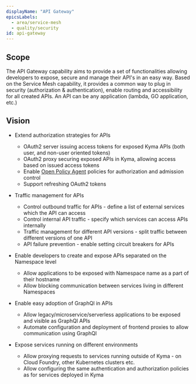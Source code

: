 ```yaml
---
displayName: "API Gateway"
epicsLabels:
  - area/service-mesh
  - quality/security
id: api-gateway
---
```


## Scope


The API Gateway capability aims to provide a set of functionalities allowing developers to expose, secure and manage their API's in an easy way.
Based on the Service Mesh capability, it provides a common way to plug in security (authorization & authentication), enable routing and accessibility for all created APIs.
An API can be any application (lambda, GO application, etc.)



## Vision


* Extend authorization strategies for APIs
    * OAuth2 server issuing access tokens for exposed Kyma APIs (both user, and non-user oriented tokens)
    * OAuth2 proxy securing exposed APIs in Kyma, allowing access based on issued access tokens
    * Enable [Open Policy Agent](https://www.openpolicyagent.org/) policies for authorization and admission control
    * Support refreshing OAuth2 tokens

* Traffic management for APIs
    * Control outbound traffic for APIs - define a list of external services which the API can access
    * Control internal API traffic - specify which services can access APIs internally
    * Traffic management for different API versions - split traffic between different versions of one API
    * API failure prevention - enable setting circuit breakers for APIs

* Enable developers to create and expose APIs separated on the Namespace level
    * Allow applications to be exposed with Namespace name as a part of their hostname
    * Allow blocking communication between services living in different Namespaces

* Enable easy adoption of GraphQl in APIs
    * Allow legacy/microservice/serverless applications to be exposed and visible as GraphQl APIs
    * Automate configuration and deployment of frontend proxies to allow communication using GraphQl

* Expose services running on different environments
    * Allow proxying requests to services running outside of Kyma - on Cloud Foundry, other Kubernetes clusters etc.
    * Allow configuring the same authentication and authorization policies as for services deployed in Kyma
